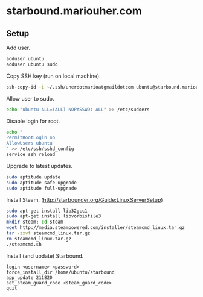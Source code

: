# starbound.mariouher.com

## Setup

Add user.

```sh
adduser ubuntu
adduser ubuntu sudo
```

Copy SSH key (run on local machine).

```sh
ssh-copy-id -i ~/.ssh/uherdotmarioatgmaildotcom ubuntu@starbound.mariouher.com
```

Allow user to sudo.

```sh
echo "ubuntu ALL=(ALL) NOPASSWD: ALL" >> /etc/sudoers
```

Disable login for root.

```sh
echo "
PermitRootLogin no
AllowUsers ubuntu
" >> /etc/ssh/sshd_config
service ssh reload
```

Upgrade to latest updates.

```sh
sudo aptitude update
sudo aptitude safe-upgrade
sudo aptitude full-upgrade
```

Install Steam. (http://starbounder.org/Guide:LinuxServerSetup)

```sh
sudo apt-get install lib32gcc1
sudo apt-get install libvorbisfile3
mkdir steam; cd steam
wget http://media.steampowered.com/installer/steamcmd_linux.tar.gz
tar -zxvf steamcmd_linux.tar.gz
rm steamcmd_linux.tar.gz
./steamcmd.sh
```

Install (and update) Starbound.

```
login <username> <password>
force_install_dir /home/ubuntu/starbound
app_update 211820
set_steam_guard_code <steam_guard_code>
quit
```
